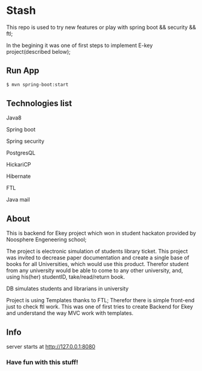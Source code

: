 # Stash
This repo is used to try new features or play with spring boot && security && ftl;

In the begining it was one of first steps to implement E-key project(described below);


## Run App
```sh
$ mvn spring-boot:start
```
## Technologies list
Java8

Spring boot

Spring security

PostgresQL

HickariCP

Hibernate

FTL

Java mail

## About

This is backend for Ekey project which won in student hackaton provided by Noosphere Engeneering school;

The project is electronic simulation of students library ticket. This project was invited to decrease paper documentation and create a single base of books for all Universities, which would use this product.
Therefor student from any university would be able to come to any other university, and, using his(her) studentID, take/read/return book. 

DB simulates students and librarians in university

Project is using Templates thanks to FTL; Therefor there is simple front-end just to check ftl work. 
This was one of first tries to create Backend for Ekey and understand the way MVC work with templates.


## Info
server starts at http://127.0.0.1:8080

### Have fun with this stuff!
